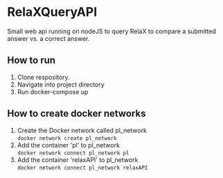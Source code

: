 # RelaXQueryAPI
Small web api running on nodeJS to query RelaX to compare a submitted answer vs. a correct answer.

## How to run
1. Clone respository.
2. Navigate into project directory
3. Run docker-compose up

## How to create docker networks
1. Create the Docker network called pl_network  
`docker network create pl_network`
2. Add the container 'pl' to pl_network  
`docker network connect pl_network pl`
3. Add the container 'relaxAPI' to pl_network  
`docker network connect pl_network relaxAPI`
